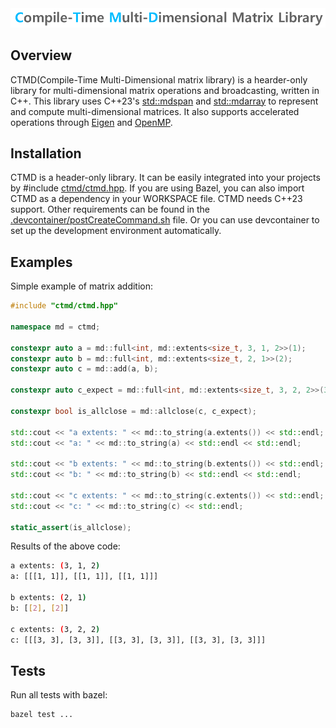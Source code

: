 <div align="center">
  <img src="logo.png" width="800" alt="Compile-Time Multi-Dimensional Matrix Library" />
</div>

## Overview
CTMD(Compile-Time Multi-Dimensional matrix library) is a hearder-only library for multi-dimensional matrix operations and broadcasting, written in C++. This library uses C++23's [std::mdspan](https://en.cppreference.com/w/cpp/container/mdspan) and [std::mdarray](https://www.open-std.org/jtc1/sc22/wg21/docs/papers/2022/p1684r2.html) to represent and compute multi-dimensional matrices. It also supports accelerated operations through [Eigen](https://eigen.tuxfamily.org/) and [OpenMP](https://www.openmp.org/).

## Installation
CTMD is a header-only library. It can be easily integrated into your projects by #include [ctmd/ctmd.hpp](ctmd/ctmd.hpp).
If you are using Bazel, you can also import CTMD as a dependency in your WORKSPACE file.
CTMD needs C++23 support. Other requirements can be found in the [.devcontainer/postCreateCommand.sh](.devcontainer/postCreateCommand.sh) file.
Or you can use devcontainer to set up the development environment automatically.

## Examples
Simple example of matrix addition:
```cpp
#include "ctmd/ctmd.hpp"

namespace md = ctmd;

constexpr auto a = md::full<int, md::extents<size_t, 3, 1, 2>>(1);
constexpr auto b = md::full<int, md::extents<size_t, 2, 1>>(2);
constexpr auto c = md::add(a, b);

constexpr auto c_expect = md::full<int, md::extents<size_t, 3, 2, 2>>(3);

constexpr bool is_allclose = md::allclose(c, c_expect);

std::cout << "a extents: " << md::to_string(a.extents()) << std::endl;
std::cout << "a: " << md::to_string(a) << std::endl << std::endl;

std::cout << "b extents: " << md::to_string(b.extents()) << std::endl;
std::cout << "b: " << md::to_string(b) << std::endl << std::endl;

std::cout << "c extents: " << md::to_string(c.extents()) << std::endl;
std::cout << "c: " << md::to_string(c) << std::endl;

static_assert(is_allclose);
```

Results of the above code:
```bash
a extents: (3, 1, 2)
a: [[[1, 1]], [[1, 1]], [[1, 1]]]

b extents: (2, 1)
b: [[2], [2]]

c extents: (3, 2, 2)
c: [[[3, 3], [3, 3]], [[3, 3], [3, 3]], [[3, 3], [3, 3]]]
```

## Tests
Run all tests with bazel:
```bash
bazel test ...
```

